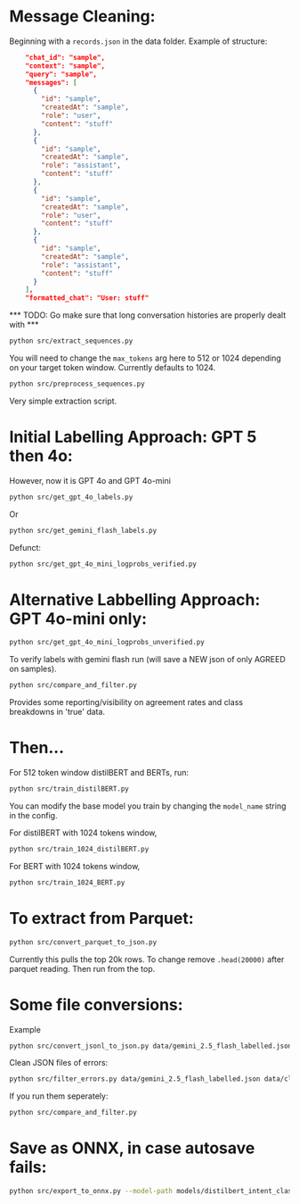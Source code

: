 # Message Cleaning: 

Beginning with a ```records.json``` in the data folder. Example of structure: 
```json    
    "chat_id": "sample",
    "context": "sample",
    "query": "sample",
    "messages": [
      {
        "id": "sample",
        "createdAt": "sample",
        "role": "user",
        "content": "stuff"
      },
      {
        "id": "sample",
        "createdAt": "sample",
        "role": "assistant",
        "content": "stuff"
      },
      {
        "id": "sample",
        "createdAt": "sample",
        "role": "user",
        "content": "stuff"
      },
      {
        "id": "sample",
        "createdAt": "sample",
        "role": "assistant",
        "content": "stuff"
      }
    ],
    "formatted_chat": "User: stuff"
```

*** TODO: Go make sure that long conversation histories are properly dealt with ***

```bash 
python src/extract_sequences.py
```

You will need to change the `max_tokens` arg here to 512 or 1024 depending on your target token window. Currently defaults to 1024.
```bash 
python src/preprocess_sequences.py
```
Very simple extraction script. 

# Initial Labelling Approach: GPT 5 then 4o:
However, now it is GPT 4o and GPT 4o-mini
```bash 
python src/get_gpt_4o_labels.py 
```
Or

```bash
python src/get_gemini_flash_labels.py
```

Defunct: 
```bash
python src/get_gpt_4o_mini_logprobs_verified.py
```

# Alternative Labbelling Approach: GPT 4o-mini only: 

```bash 
python src/get_gpt_4o_mini_logprobs_unverified.py
```
To verify labels with gemini flash run (will save a NEW json of only AGREED on samples). 
```bash 
python src/compare_and_filter.py
```
Provides some reporting/visibility on agreement rates and class breakdowns in 'true' data. 

# Then... 

For 512 token window distilBERT and BERTs, run: 
```bash
python src/train_distilBERT.py
```
You can modify the base model you train by changing the `model_name` string in the config. 


For distilBERT with 1024 tokens window,
```bash
python src/train_1024_distilBERT.py
```

For BERT with 1024 tokens window,
```bash
python src/train_1024_BERT.py
```


# To extract from Parquet: 
```bash 
python src/convert_parquet_to_json.py
```
Currently this pulls the top 20k rows. To change remove `.head(20000)` after parquet reading. Then run from the top.

# Some file conversions: 

Example 
```bash
python src/convert_jsonl_to_json.py data/gemini_2.5_flash_labelled.jsonl data/gemini_2.5_flash_labelled.json
```

Clean JSON files of errors: 
```bash
python src/filter_errors.py data/gemini_2.5_flash_labelled.json data/cleaned_gemini_2.5_flash_labelled.json
```

If you run them seperately: 
```bash
python src/compare_and_filter.py
```

# Save as ONNX, in case autosave fails:
```bash
python src/export_to_onnx.py --model-path models/distilbert_intent_classifier --output-path models/onnx_intent_classifier --benchmark --test
```